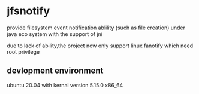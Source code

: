 # jfsnotify
provide filesystem event notification ablility (such as file creation) under java eco system with the support of jni

due to lack of ability,the project now only support linux fanotify which need root privilege


## devlopment environment

ubuntu 20.04 with kernal version 5.15.0 x86_64
